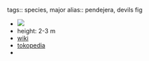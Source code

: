 tags:: species, major
alias:: pendejera, devils fig

- ![](https://peach-geographical-bat-397.mypinata.cloud/ipfs/QmWjrDJhW4s7GPYiPajpvsz4qFzDb7gyJRw2vYqUxxy7zr)
- height: 2-3 m
- [wiki](https://en.wikipedia.org/wiki/Solanum_torvum)
- [tokopedia](https://www.tokopedia.com/najabmart/bibit-pohon-takokak-cemongkak-pokak-solanum-torvum?extParam=ivf%3Dfalse)
-